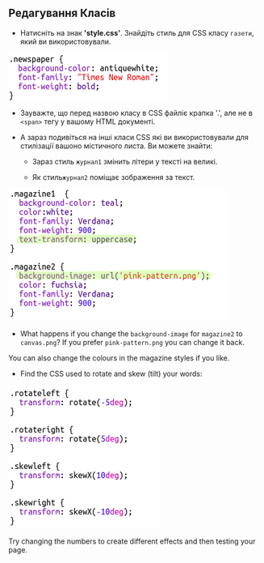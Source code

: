 ## Редагування Класів

+ Натисніть на знак **'style.css'**. Знайдіть стиль для CSS класу `газети`, який ви використовували.

![screenshot](images/letter-newspaper.png)

+ Зауважте, що перед назвою класу в CSS файліє крапка '.', але не в `<span>` тегу у вашому HTML документі.

+ А зараз подивіться на інші класи CSS які ви використовували для стилізації вашоно містичного листа. Ви можете знайти:
    
    + Зараз стиль `журнал1` змінить літери у тексті на великі.
    
    + Як стиль`журнал2` поміщає зображення за текст.

![screenshot](images/letter-magazines.png)

+ What happens if you change the `background-image` for `magazine2` to `canvas.png`? If you prefer `pink-pattern.png` you can change it back. 

You can also change the colours in the magazine styles if you like.

+ Find the CSS used to rotate and skew (tilt) your words:

![screenshot](images/letter-rotate-skew.png)

Try changing the numbers to create different effects and then testing your page.